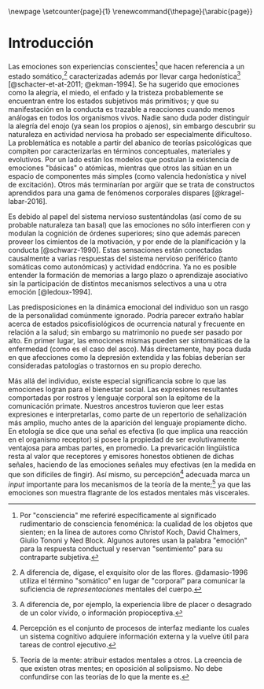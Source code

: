 \newpage
\setcounter{page}{1}
\renewcommand{\thepage}{\arabic{page}}

# Introducción

Las emociones son experiencias conscientes[^conscious] que hacen
referencia a un estado somático,[^somatic] caracterizadas además por
llevar carga hedonística[^hedonistic] [@schacter-et-at-2011;
@ekman-1994]. Se ha sugerido que emociones como la alegría, el miedo,
el enfado y la tristeza probablemente se encuentran entre los estados
subjetivos más primitivos; y que su manifestación en la conducta es
trazable a reacciones cuando menos análogas en todos los organismos
vivos. Nadie sano duda poder distinguir la alegría del enojo (ya sean
los propios o ajenos), sin embargo descubrir su naturaleza en actividad
nerviosa ha probado ser especialmente dificultoso. La problemática
es notable a partir del abanico de teorías psicológicas que compiten
por caracterizarlas en términos conceptuales, materiales y
evolutivos. Por un lado están los modelos que postulan la existencia
de emociones "básicas" o atómicas, mientras que otros las sitúan en un
espacio de componentes más simples (como valencia hedonística y nivel
de excitación). Otros más terminarían por argüir que se trata de
constructos aprendidos para una gama de fenómenos corporales dispares
[@kragel-labar-2016].

[^conscious]: Por "consciencia" me referiré específicamente al
    significado rudimentario de consciencia fenoménica: la cualidad de
    los objetos que sienten; en la línea de autores como Christof
    Koch, David Chalmers, Giulio Tononi y Ned Block. Algunos autores
    usan la palabra "emoción" para la respuesta conductual y reservan
    "sentimiento" para su contraparte subjetiva.
[^hedonistic]: A diferencia de, por ejemplo, la experiencia libre de
    placer o desagrado de un color vívido, o información
    propioceptiva.
[^somatic]: A diferencia de, dígase, el exquisito olor de las
    flores. @damasio-1996 utiliza el término "somático" en lugar de
    "corporal" para comunicar la suficiencia de _representaciones_
    mentales del cuerpo.

Es debido al papel del sistema nervioso sustentándolas (así como de su
probable naturaleza tan basal) que las emociones no sólo interfieren
con y modulan la cognición de órdenes superiores; sino que además
parecen proveer los cimientos de la motivación, y por ende de la
planificación y la conducta [@schwarz-1990]. Estas sensaciones están
conectadas causalmente a varias respuestas del sistema nervioso
periférico (tanto somáticas como autonómicas) y actividad
endócrina. Ya no es posible entender la formación de memorias a largo
plazo o aprendizaje asociativo sin la participación de distintos
mecanismos selectivos a una u otra emoción [@ledoux-1994].

Las predisposiciones en la dinámica emocional del individuo son un
rasgo de la personalidad comúnmente ignorado. Podría parecer extraño
hablar acerca de estados psicofisiológicos de ocurrencia natural y
frecuente en relación a la salud; sin embargo su matrimonio no puede
ser pasado por alto. En primer lugar, las emociones mismas pueden ser
sintomáticas de la enfermedad (como es el caso del asco). Más
directamente, hay poca duda en que afecciones como la depresión
extendida y las fobias deberían ser consideradas patologías o
trastornos en su propio derecho.

Más allá del individuo, existe especial significancia sobre lo que las
emociones logran para el bienestar social. Las expresiones resultantes
comportadas por rostros y lenguaje corporal son la epítome de la
comunicación primate. Nuestros ancestros tuvieron que leer estas
expresiones e interpretarlas, como parte de un repertorio de
señalización más amplio, mucho antes de la aparición del lenguaje
propiamente dicho. En etología se dice que una señal es efectiva (lo
que implica una reacción en el organismo receptor) si posee la
propiedad de ser evolutivamente ventajosa para ambas partes, en
promedio. La prevaricación lingüística resta al valor que receptores y
emisores honestos obtienen de dichas señales, haciendo de las
emociones señales muy efectivas (en la medida en que son difíciles de
fingir). Así mismo, su percepción[^perception] adecuada marca un
_input_ importante para los mecanismos de la teoría de la
mente;[^theory-of-mind] ya que las emociones son muestra flagrante de
los estados mentales más viscerales.

[^perception]: Percepción es el conjunto de procesos de interfaz
    mediante los cuales un sistema cognitivo adquiere información
    externa y la vuelve útil para tareas de control ejecutivo.
[^theory-of-mind]: Teoría de la mente: atribuir estados mentales a
    otros. La creencia de que existen otras mentes; en oposición al
    solipsismo. No debe confundirse con las teorías de lo que la mente
    es.

<!-- La literatura psicológica está comprometida a discutir el origen -->
<!-- biológico y relevancia de las emociones. Un tema importante es lo que -->
<!-- llamaré la hipótesis del procesamiento emocional automático: si la -->
<!-- expresión facial es una señal tan importante de estados internos para -->
<!-- especies sociales como la nuestra, es razonable preguntarse si una -->
<!-- adaptación cognitiva pudo haber evolucionado para decodificarla empero -->
<!-- la ausencia de atención visuoespacial,[^attention] y quizás de forma -->
<!-- no consciente. Muy de la mano viene la hipótesis del sesgo por -->
<!-- valencias negativas. A saber, que la susodicha facultad de atajo -->
<!-- podría favorecer el procesamiento de ciertas emociones desagradables, -->
<!-- debido a que a ocurren más a menudo junto con situaciones de vida o -->
<!-- muerte. -->

[^attention]: La atención se refiere burdamente a las facultades
    psicológicas de filtrar y retener la información
    disponible. Asignación de recursos cognitivos limitados.
